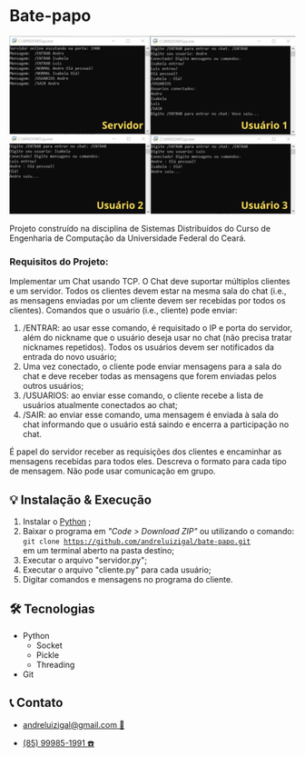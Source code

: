 # Bate-papo

![preview](./.github/preview.png)

Projeto construído na disciplina de Sistemas Distribuídos do Curso de Engenharia de Computação da Universidade Federal do Ceará.

### **Requisitos do Projeto:**
Implementar um Chat usando TCP. O Chat
deve suportar múltiplos clientes e um servidor. Todos os clientes devem estar na
mesma sala do chat (i.e., as mensagens enviadas por um cliente devem ser recebidas
por todos os clientes). Comandos que o usuário (i.e., cliente) pode enviar:
1. /ENTRAR: ao usar esse comando, é requisitado o IP e porta do servidor, além
do nickname que o usuário deseja usar no chat (não precisa tratar nicknames
repetidos). Todos os usuários devem ser notificados da entrada do novo
usuário;
2. Uma vez conectado, o cliente pode enviar mensagens para a sala do chat e
deve receber todas as mensagens que forem enviadas pelos outros usuários;
3. /USUARIOS: ao enviar esse comando, o cliente recebe a lista de usuários
atualmente conectados ao chat;
4. /SAIR: ao enviar esse comando, uma mensagem é enviada à sala do chat
informando que o usuário está saindo e encerra a participação no chat.  

É papel do servidor receber as requisições dos clientes e encaminhar as mensagens
recebidas para todos eles. Descreva o formato para cada tipo de mensagem. Não pode
usar comunicação em grupo.


## 💡 Instalação & Execução
 1. Instalar o [Python](https://www.python.org/downloads/) ;
 2. Baixar o programa em *"Code > Download ZIP"* ou utilizando o comando:  
 <code>git clone https://github.com/andreluizigal/bate-papo.git</code>  
 em um terminal aberto na pasta destino; 
 3. Executar o arquivo "servidor.py";
 4. Executar o arquivo "cliente.py" para cada usuário;
 5. Digitar comandos e mensagens no programa do cliente.

## 🛠️ Tecnologias
- Python
    - Socket
    - Pickle
    - Threading
- Git

## 📞 Contato
- [andreluizigal@gmail.com 📧](mailto:andreluizigal@gmail.com)

- [(85) 99985-1991 ☎️](https://wa.me/5585999851991)
